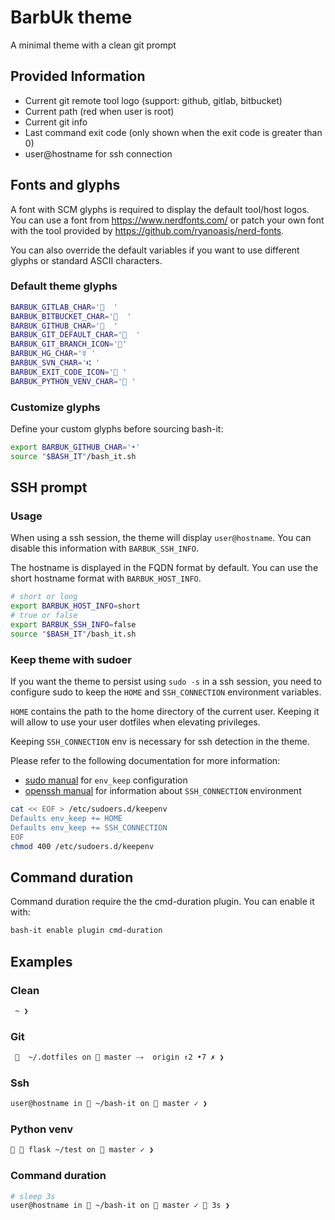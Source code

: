 # BarbUk theme

A minimal theme with a clean git prompt

## Provided Information

* Current git remote tool logo (support: github, gitlab, bitbucket)
* Current path (red when user is root)
* Current git info
* Last command exit code (only shown when the exit code is greater than 0)
* user@hostname for ssh connection

## Fonts and glyphs

A font with SCM glyphs is required to display the default tool/host logos.
You can use a font from https://www.nerdfonts.com/ or patch your own font with the tool
provided by https://github.com/ryanoasis/nerd-fonts.

You can also override the default variables if you want to use different glyphs or standard ASCII characters.

### Default theme glyphs

```bash
BARBUK_GITLAB_CHAR='  '
BARBUK_BITBUCKET_CHAR='  '
BARBUK_GITHUB_CHAR='  '
BARBUK_GIT_DEFAULT_CHAR='  '
BARBUK_GIT_BRANCH_ICON=''
BARBUK_HG_CHAR='☿ '
BARBUK_SVN_CHAR='⑆ '
BARBUK_EXIT_CODE_ICON=' '
BARBUK_PYTHON_VENV_CHAR=' '
```

### Customize glyphs

Define your custom glyphs before sourcing bash-it:

```bash
export BARBUK_GITHUB_CHAR='•'
source "$BASH_IT"/bash_it.sh
```

## SSH prompt

### Usage

When using a ssh session, the theme will display `user@hostname`.
You can disable this information with `BARBUK_SSH_INFO`.

The hostname is displayed in the FQDN format by default. You
can use the short hostname format with `BARBUK_HOST_INFO`.

```bash
# short or long
export BARBUK_HOST_INFO=short
# true or false
export BARBUK_SSH_INFO=false
source "$BASH_IT"/bash_it.sh
```

### Keep theme with sudoer

If you want the theme to persist using `sudo -s` in a ssh session, you need to configure sudo to keep the `HOME` and `SSH_CONNECTION` environment variables.

`HOME` contains the path to the home directory of the current user. Keeping it will allow to use your user dotfiles when elevating privileges.

Keeping `SSH_CONNECTION` env is necessary for ssh detection in the theme.

Please refer to the following documentation for more information:
 -  [sudo manual](https://www.sudo.ws/man/1.8.13/sudoers.man.html) for `env_keep` configuration
 -  [openssh manual](https://linux.die.net/man/1/ssh) for information about `SSH_CONNECTION` environment

```bash
cat << EOF > /etc/sudoers.d/keepenv
Defaults env_keep += HOME
Defaults env_keep += SSH_CONNECTION
EOF
chmod 400 /etc/sudoers.d/keepenv
```

## Command duration

Command duration require the the cmd-duration plugin.
You can enable it with:

```bash
bash-it enable plugin cmd-duration
```

## Examples

### Clean

```bash
 ~ ❯ 
```

### Git

```bash
   ~/.dotfiles on  master ⤏  origin ↑2 •7 ✗ ❯
```

### Ssh

```bash
user@hostname in  ~/bash-it on  master ✓ ❯
```

### Python venv

```bash
  flask ~/test on  master ✓ ❯
```

### Command duration

```bash
# sleep 3s
user@hostname in  ~/bash-it on  master ✓  3s ❯
```
